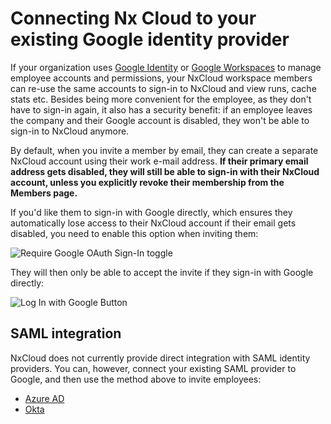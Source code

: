 # Connecting Nx Cloud to your existing Google identity provider

If your organization uses [Google Identity](https://cloud.google.com/identity) or [Google Workspaces](https://workspace.google.com/intl/en_uk/) to manage employee accounts and permissions, your NxCloud workspace members can re-use the same accounts to sign-in to NxCloud and view runs, cache stats etc. Besides being more convenient for the employee, as they don't have to sign-in again, it also has a security benefit: if an employee leaves the company and their Google account is disabled, they won't be able to sign-in to NxCloud anymore.

By default, when you invite a member by email, they can create a separate NxCloud account using their work e-mail address. **If their primary email address gets disabled, they will still be able to sign-in with their NxCloud account, unless you explicitly revoke their membership from the Members page.**

If you'd like them to sign-in with Google directly, which ensures they automatically lose access to their NxCloud account if their email gets disabled, you need to enable this option when inviting them:

![Require Google OAuth Sign-In toggle](/nx-cloud/account/require_google-signin.png)

They will then only be able to accept the invite if they sign-in with Google directly:

![Log In with Google Button](/nx-cloud/account/google_oath.png)

## SAML integration

NxCloud does not currently provide direct integration with SAML identity providers. You can, however, connect your existing SAML provider to Google, and then use the method above to invite employees:

- [Azure AD](https://docs.microsoft.com/en-us/azure/active-directory/saas-apps/google-apps-tutorial)
- [Okta](https://www.okta.com/integrations/google-workspace/#overview)
